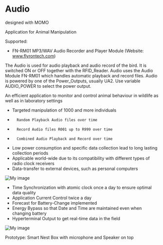 ﻿# Audio
 designed with MOMO

Application for Animal Manipulation

Supported:
- FN-RM01 MP3/WAV Audio Recorder and Player Module (Website: www.flyrontech.com)


The Audio is used for audio playback and audio record of the bird.  It is switched ON or
OFF together with the RFID_Reader. Audio uses the Audio Module FN-RM01
which handles automatic playback and record files. Audio is
powered by one of the Power_Outputs, usually UA2. Use variable
AUDIO_POWER to select the power output.


An efficient application to monitor and control animal behaviour in wildlife
as well as in laboratory settings

-	Targeted manipulation of 1000 and more individuals
-       Random Playback Audio files over time
-       Record Audio files R001 up to R999 over time
-       Combined Audio Playback and Record over time  

- 	Low power consumption and specific data collection lead to long lasting collection periods
-	Applicable world-wide due to its compatibility with different types of radio clock receivers 
-	Data-transfer to external devices, such as personal computers
 

![My image](https://github.com/peterloes/Scales/blob/master/Getting_Started_Tutorial/2_Electronic_board.jpg)

- Time Synchronization with atomic clock once a day to ensure optimal data quality
- Application Current Control twice a day
- Forecast for Battery-Change implemented
- Energy Bypass so that Date and Time are maintained even when changing battery
- Hyperterminal Output to get real-time data in the field

![My image](https://github.com/peterloes/Scales/blob/master/Getting_Started_Tutorial/1_weigh_cell_rfid.JPG)

Prototype: Smart Nest Box with microphone and Speaker on top
